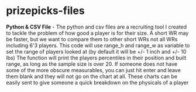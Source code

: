 # prizepicks-files

**Python & CSV File** - 
The python and csv files are a recruiting tool I created to tackle the problem of how good a player is for their size.
A short WR may be faster, but we want to compare them to other short WRs not all WRs including 6'3 players.
This code will use range_h and range_w as variable to set the range of players looked at (by default it will be +/- 1 inch and +/- 10 lbs)
The function will print the players percentiles in their position and built range, as long as the sample size is over 20.
If someone does not have some of the more obscure measurables, you can just hit enter and leave them blank and they will not go on the chart at all.
These charts can be easily sent to give someone a quick breakdown on the physicals of a player
